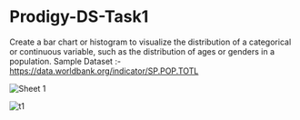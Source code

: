 # Prodigy-DS-Task1
Create a bar chart or histogram to visualize the distribution of a categorical or continuous variable, such as the distribution of ages or genders in a population.
Sample Dataset :- https://data.worldbank.org/indicator/SP.POP.TOTL

![Sheet 1](https://github.com/GulshanYasmeen/Prodigy-DS-Task1/assets/54906986/23419596-93b4-4974-afb4-b41228de21e4)

![t1](https://github.com/GulshanYasmeen/Prodigy-DS-Task1/assets/54906986/ac7e86ff-0ca5-437e-8332-186083cd3f66)

